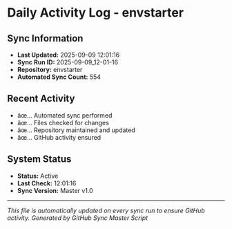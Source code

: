 ﻿# Daily Activity Log - envstarter

## Sync Information
- **Last Updated:** 2025-09-09 12:01:16
- **Sync Run ID:** 2025-09-09_12-01-16
- **Repository:** envstarter
- **Automated Sync Count:** 554

## Recent Activity
- âœ… Automated sync performed
- âœ… Files checked for changes
- âœ… Repository maintained and updated
- âœ… GitHub activity ensured

## System Status
- **Status:** Active
- **Last Check:** 12:01:16
- **Sync Version:** Master v1.0

---
*This file is automatically updated on every sync run to ensure GitHub activity.*
*Generated by GitHub Sync Master Script*
